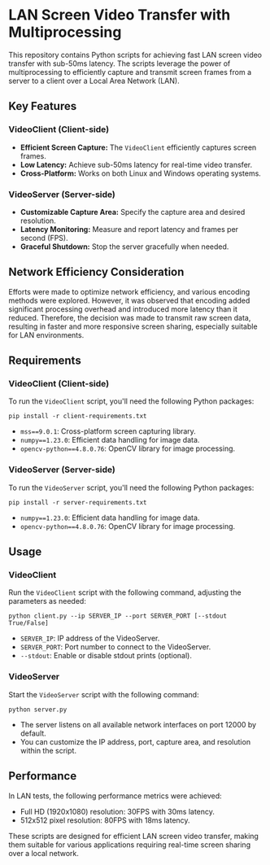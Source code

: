 # LAN Screen Video Transfer with Multiprocessing

This repository contains Python scripts for achieving fast LAN screen video transfer with sub-50ms latency. The scripts leverage the power of multiprocessing to efficiently capture and transmit screen frames from a server to a client over a Local Area Network (LAN).

## Key Features

### VideoClient (Client-side)

-   **Efficient Screen Capture:** The `VideoClient` efficiently captures screen frames.
-   **Low Latency:** Achieve sub-50ms latency for real-time video transfer.
-   **Cross-Platform:** Works on both Linux and Windows operating systems.

### VideoServer (Server-side)

-   **Customizable Capture Area:** Specify the capture area and desired resolution.
-   **Latency Monitoring:** Measure and report latency and frames per second (FPS).
-   **Graceful Shutdown:** Stop the server gracefully when needed.

## Network Efficiency Consideration

Efforts were made to optimize network efficiency, and various encoding methods were explored. However, it was observed that encoding added significant processing overhead and introduced more latency than it reduced. Therefore, the decision was made to transmit raw screen data, resulting in faster and more responsive screen sharing, especially suitable for LAN environments.

## Requirements

### VideoClient (Client-side)

To run the `VideoClient` script, you'll need the following Python packages:

```shell
pip install -r client-requirements.txt
```

-   `mss==9.0.1`: Cross-platform screen capturing library.
-   `numpy==1.23.0`: Efficient data handling for image data.
-   `opencv-python==4.8.0.76`: OpenCV library for image processing.

### VideoServer (Server-side)

To run the `VideoServer` script, you'll need the following Python packages:

```
pip install -r server-requirements.txt
```

-   `numpy==1.23.0`: Efficient data handling for image data.
-   `opencv-python==4.8.0.76`: OpenCV library for image processing.

## Usage

### VideoClient

Run the `VideoClient` script with the following command, adjusting the parameters as needed:

```
python client.py --ip SERVER_IP --port SERVER_PORT [--stdout True/False]
```

-   `SERVER_IP`: IP address of the VideoServer.
-   `SERVER_PORT`: Port number to connect to the VideoServer.
-   `--stdout`: Enable or disable stdout prints (optional).

### VideoServer

Start the `VideoServer` script with the following command:

```
python server.py
```

-   The server listens on all available network interfaces on port 12000 by default.
-   You can customize the IP address, port, capture area, and resolution within the script.

## Performance

In LAN tests, the following performance metrics were achieved:

-   Full HD (1920x1080) resolution: 30FPS with 30ms latency.
-   512x512 pixel resolution: 80FPS with 18ms latency.

These scripts are designed for efficient LAN screen video transfer, making them suitable for various applications requiring real-time screen sharing over a local network.
